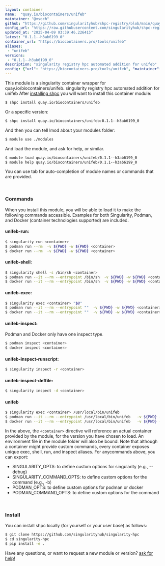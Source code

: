 ```yaml
---
layout: container
name:  "quay.io/biocontainers/unifeb"
maintainer: "@vsoch"
github: "https://github.com/singularityhub/shpc-registry/blob/main/quay.io/biocontainers/unifeb/container.yaml"
config_url: "https://raw.githubusercontent.com/singularityhub/shpc-registry/main/quay.io/biocontainers/unifeb/container.yaml"
updated_at: "2025-04-09 03:39:46.226415"
latest: "0.1.1--h3ab6199_0"
container_url: "https://biocontainers.pro/tools/unifeb"
aliases:
 - "unifeb"
versions:
 - "0.1.1--h3ab6199_0"
description: "singularity registry hpc automated addition for unifeb"
config: {"url": "https://biocontainers.pro/tools/unifeb", "maintainer": "@vsoch", "description": "singularity registry hpc automated addition for unifeb", "latest": {"0.1.1--h3ab6199_0": "sha256:625598953ecce1d52eebc5ffa5a24c00d4f9c5fa33f4672456ea410ec91d7c3a"}, "tags": {"0.1.1--h3ab6199_0": "sha256:625598953ecce1d52eebc5ffa5a24c00d4f9c5fa33f4672456ea410ec91d7c3a"}, "docker": "quay.io/biocontainers/unifeb", "aliases": {"unifeb": "/usr/local/bin/unifeb"}}
---
```


This module is a singularity container wrapper for quay.io/biocontainers/unifeb.
singularity registry hpc automated addition for unifeb
After [installing shpc](#install) you will want to install this container module:


```bash
$ shpc install quay.io/biocontainers/unifeb
```

Or a specific version:

```bash
$ shpc install quay.io/biocontainers/unifeb:0.1.1--h3ab6199_0
```

And then you can tell lmod about your modules folder:

```bash
$ module use ./modules
```

And load the module, and ask for help, or similar.

```bash
$ module load quay.io/biocontainers/unifeb/0.1.1--h3ab6199_0
$ module help quay.io/biocontainers/unifeb/0.1.1--h3ab6199_0
```

You can use tab for auto-completion of module names or commands that are provided.

<br>

### Commands

When you install this module, you will be able to load it to make the following commands accessible.
Examples for both Singularity, Podman, and Docker (container technologies supported) are included.

#### unifeb-run:

```bash
$ singularity run <container>
$ podman run --rm  -v ${PWD} -w ${PWD} <container>
$ docker run --rm  -v ${PWD} -w ${PWD} <container>
```

#### unifeb-shell:

```bash
$ singularity shell -s /bin/sh <container>
$ podman run --it --rm --entrypoint /bin/sh  -v ${PWD} -w ${PWD} <container>
$ docker run --it --rm --entrypoint /bin/sh  -v ${PWD} -w ${PWD} <container>
```

#### unifeb-exec:

```bash
$ singularity exec <container> "$@"
$ podman run --it --rm --entrypoint ""  -v ${PWD} -w ${PWD} <container> "$@"
$ docker run --it --rm --entrypoint ""  -v ${PWD} -w ${PWD} <container> "$@"
```

#### unifeb-inspect:

Podman and Docker only have one inspect type.

```bash
$ podman inspect <container>
$ docker inspect <container>
```

#### unifeb-inspect-runscript:

```bash
$ singularity inspect -r <container>
```

#### unifeb-inspect-deffile:

```bash
$ singularity inspect -d <container>
```


#### unifeb

```bash
$ singularity exec <container> /usr/local/bin/unifeb
$ podman run --it --rm --entrypoint /usr/local/bin/unifeb   -v ${PWD} -w ${PWD} <container> -c " $@"
$ docker run --it --rm --entrypoint /usr/local/bin/unifeb   -v ${PWD} -w ${PWD} <container> -c " $@"
```



In the above, the `<container>` directive will reference an actual container provided
by the module, for the version you have chosen to load. An environment file in the
module folder will also be bound. Note that although a container
might provide custom commands, every container exposes unique exec, shell, run, and
inspect aliases. For anycommands above, you can export:

 - SINGULARITY_OPTS: to define custom options for singularity (e.g., --debug)
 - SINGULARITY_COMMAND_OPTS: to define custom options for the command (e.g., -b)
 - PODMAN_OPTS: to define custom options for podman or docker
 - PODMAN_COMMAND_OPTS: to define custom options for the command

<br>

### Install

You can install shpc locally (for yourself or your user base) as follows:

```bash
$ git clone https://github.com/singularityhub/singularity-hpc
$ cd singularity-hpc
$ pip install -e .
```

Have any questions, or want to request a new module or version? [ask for help!](https://github.com/singularityhub/singularity-hpc/issues)